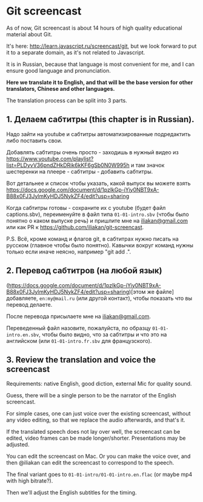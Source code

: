 # Git screencast

As of now, Git screencast is about 14 hours of high quality educational material about Git.

It's here: http://learn.javascript.ru/screencast/git, but we look forward to put it to a separate domain, as it's not related to Javascript.

It is in Russian, because that language is most convenient for me, and I can ensure good language and pronunciation.

**Here we translate it to English, and that will be the base version for other translators, Chinese and other languages.**

The translation process can be split into 3 parts.

## 1. Делаем сабтитры (this chapter is in Russian).


Надо зайти на youtube и сабтитры автоматизированные подредактить либо поставить свои.

Добавлять сабтитры очень просто - заходишь в нужный видео из
<https://www.youtube.com/playlist?list=PLDyvV36pndZHkDRik6kKF6gSb0N0W995h>
и там значок шестеренки на плеере - сабтитры - добавить сабтитры.

Вот детальнее и список чтобы указать, какой выпуск вы можете взять
<https://docs.google.com/document/d/1pzlkGp-iYiy0NBT9xA-B88x0FJ3JylmKyHDJ5NykZF4/edit?usp=sharing>

Когда сабтитры готовы - сохраните их с youtube (будет файл captions.sbv), переименуйте в файл типа `01-01-intro.sbv` (чтобы было понятно о каком выпуске речь) и пришлите мне на iliakan@gmail.com или как PR к https://github.com/iliakan/git-screencast.

P.S. Всё, кроме команд и флагов git, в сабтитрах нужно писать на русском (главное чтобы было понятно). Кавычки вокруг команд нужны только если иначе неясно, например "git add .".

## 2. Перевод сабтитров (на любой язык)

 (https://docs.google.com/document/d/1pzlkGp-iYiy0NBT9xA-B88x0FJ3JylmKyHDJ5NykZF4/edit?usp=sharing)[этом же файле] добавляете, `en:my@mail.ru` (или другой контакт), чтобы показать что вы перевод делаете.

После перевода присылаете мне на iliakan@gmail.com.

Переведенный файл назовите, пожалуйста, по образцу `01-01-intro.en.sbv`, чтобы было видно, что за сабтитры и что это на английском (или `01-01-intro.fr.sbv` для французского).


## 3. Review the translation and voice the screencast

Requirements: native English, good diction, external Mic for quality sound.

Guess, there will be a single person to be the narrator of the English screencast.

For simple cases, one can just voice over the existing screencast, without any video editing,
so that we replace the audio afterwards, and that's it.

If the translated speech does not lay over well, the screencast can be edited, video frames can be made longer/shorter. Presentations may be adjusted.

You can edit the screencast on Mac. Or you can make the voice over, and then @iliakan can edit the screencast to correspond to the speech.

The final variant goes to `01-01-intro/01-01-intro.en.flac` (or maybe mp4 with high bitrate?).

Then we'll adjust the English subtitles for the timing.
